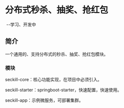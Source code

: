 # 分布式秒杀、抽奖、抢红包

​                                                                                                                                                                                         --学习、开发中

## 简介

一个通用的、支持分布式的秒杀、抽奖、抢红包模块。

### 模块

seckill-core：核心功能实现，在项目中必须引入。

seckill-starter：springboot-starter，快速配置，快速使用。

seckill-app：示例微服务，可部署集群。